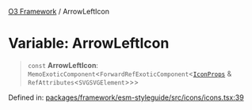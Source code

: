 [O3 Framework](../API.md) / ArrowLeftIcon

# Variable: ArrowLeftIcon

> `const` **ArrowLeftIcon**: `MemoExoticComponent`\<`ForwardRefExoticComponent`\<[`IconProps`](../type-aliases/IconProps.md) & `RefAttributes`\<`SVGSVGElement`\>\>\>

Defined in: [packages/framework/esm-styleguide/src/icons/icons.tsx:39](https://github.com/habeshabro/openmrs-esm-core/blob/main/packages/framework/esm-styleguide/src/icons/icons.tsx#L39)
